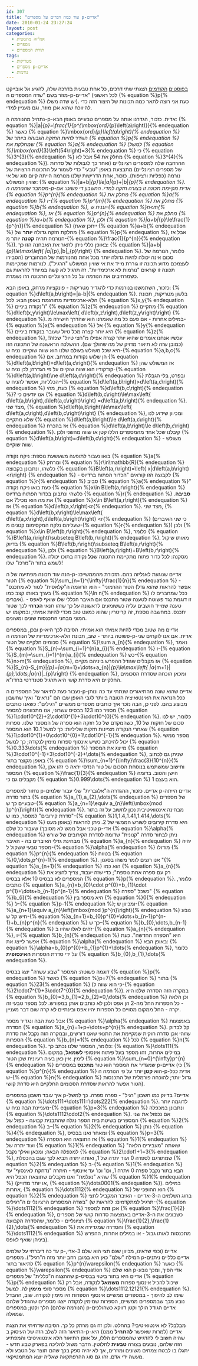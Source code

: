 ```yaml
---
id: 307
title: "עוד כמה דברים על מספרים p-אדיים"
date: 2010-01-24 23:27:24
layout: post
categories: 
  - אנליזה מתמטית
  - מספרים
  - תורת המספרים
tags: 
  - מטריקות
  - מספרים p-אדיים
  - נורמות
---
```

<a href="http://www.gadial.net/2010/01/05/padic_number_field/">בפוסטים</a> <a href="http://www.gadial.net/2010/01/12/padic_numbers_analytic_constructions/">הקודמים</a> הצגתי שתי דרכים, כל אחת טבעית בדרכה שלה, להגיע אל אובייקט מוזר בשם "שדה המספרים ה-p-אדיים" (לכל ראשוני {% equation %}p{% endequation %} יש שדה משלו). כעת אני רוצה לתאר כמה תכונות של היצור הזה כדי להיווכח שהוא אכן מוזר, וגם מעניין למדי.

נתחיל מהנורמה ה-p-אדית. כזכור, הגדרנו אותה על מספרים טבעיים באופן הבא: {% equation %}\|a\|_{p}=\frac{1}{p^{\mbox{ord}_{p}\left(a\right)}}{% endequation %} כאשר {% equation %}\mbox{ord}_{p}\left(a\right){% endequation %} הוגדר להיות החזקה הגבוהה ביותר של {% equation %}p{% endequation %} שמחלקת את {% equation %}a{% endequation %} (למשל {% equation %}\mbox{ord}_{3}\left(54\right)=3{% endequation %} כי {% equation %}3^{3}{% endequation %} מחלק את 54 אבל לא {% equation %}3^{4}{% endequation %}). ההרחבה שלה למספרים רציונליים (ואחר כך לגבולות של סדרות של מספרים רציונליים) מתבצעת באופן "טבעי" כדי לשמור על התכונות הרצויות של נורמה (כפליות ורציפות). כזכור, אחת הדרישות שלנו מנורמה הייתה קיום סוג של אי שוויון המשולש: {% equation %}\|a+b\|_{p}\le\|a\|_{p}+\|b\|_{p}{% endequation %}. מסתבר שהנורמה ה-p-אדית מקיימת תכונה זו בצורה חזקה למדי. החשבון די פשוט: אם {% equation %}p^{n}{% endequation %} מחלק את {% equation %}a{% endequation %} ו-{% equation %}p^{m}{% endequation %} מחלק את {% equation %}b{% endequation %}, ונניח ש-{% equation %}n&lt;m{% endequation %}, אז {% equation %}p^{n}{% endequation %} מחלק את {% equation %}a+b{% endequation %}, ולכן {% equation %}\|a+b\|_{p}\le\frac{1}{p^{n}}{% endequation %} (ייתכן שאת {% equation %}a+b{% endequation %} מחלקת חזקה גדולה <strong>יותר</strong> של {% equation %}p{% endequation %}, אבל אז הנורמה תהיה <strong>קטנה</strong> יותר מ-{% equation %}\frac{1}{p^{n}}{% endequation %}). באופן כללי ניתן לתאר את האבחנה הזו כך: {% equation %}\|a+b\|_{p}\le\max\left\{ \|a\|_{p},\|b\|_{p}\right\} {% endequation %}. כלומר, הנורמה של סכום אינה יכולה להיות גדולה יותר מכל אחת מהנורמות של המחוברים (הסבירו לעצמכם מדוע תכונה זו גוררת מייד את אי שוויון המשולש "הרגיל"). לנורמות שמקיימות תכונה זו קוראים "נורמות לא ארכימדיות". זה תרגיל לא קשה במיוחד להראות גם כשמרחיבים את הנורמה על כל הרציונליים התכונה הזו נשמרת.

כזכור, השתמשנו בנורמות כדי להגדיר מטריקות - פונקציות מרחק, באופן הבא: {% equation %}d\left(a,b\right)=\|a-b\|{% endequation %}. בלשון מטריקות, תכונת הלא-ארכימדיות מתורגמת באופן הבא: לכל {% equation %}x,y{% endequation %} ו"נקודת ביניים" {% equation %}z{% endequation %} מתקיים {% equation %}d\left(x,y\right)\le\max\left\{ d\left(x,z\right),d\left(z,y\right)\right\} {% endequation %}. במילים אחרות - אם פעם כל מה שאמרנו הוא שהדרך הישירה מ-{% equation %}x{% endequation %} אל {% equation %}y{% endequation %} היא יותר קצרה מכל טיול שעובר בנקודת ביניים {% equation %}z{% endequation %}, עכשיו אנחנו אומרים שהיא יותר קצרה אפילו מ"חצי טיול" שכזה! (כמובן שזה לא תיאור מדויק של מה שהולך שם). ההשלכה הראשונה של התכונה הזו היא שכל משולש בעולם שלנו הוא שווה שוקיים: נניח ש-{% equation %}a,b,c{% endequation %} הן שלוש נקודות במרחב. אם {% equation %}d\left(a,b\right)=d\left(a,c\right){% endequation %} אז המשולש שהן קודקודיו הוא שווה שוקיים על פי הגדרה; לכן נניח ש-{% equation %}d\left(a,b\right)\ne d\left(a,c\right){% endequation %} ובפרט, בלי הגבלת הכלליות, אפשר להניח ש-{% equation %}d\left(a,b\right)&gt;d\left(a,c\right){% endequation %} כעת, מהי {% equation %}d\left(b,c\right){% endequation %}? אנו יודעים כי {% equation %}d\left(b,c\right)\le\max\left\{ d\left(a,b\right),d\left(a,c\right)\right\} =d\left(a,b\right){% endequation %}. מצד שני, {% equation %}d\left(a,b\right)\le\max\left\{ d\left(a,c\right),d\left(b,c\right)\right\} {% endequation %}, ומכיוון שידוע לנו שלא מתקיים {% equation %}d\left(a,b\right)\le d\left(a,c\right){% endequation %} אז בהכרח {% equation %}d\left(a,b\right)\le d\left(b,c\right){% endequation %}. קיבלנו שכל אחד מהמספרים הללו קטן או שווה מהשני ולכן {% equation %}d\left(a,b\right)=d\left(b,c\right){% endequation %} - משולש שווה שוקיים.

בואו נעבור לתופעה משעשעת נוספת: ניקח נקודה {% equation %}a{% endequation %} ומרחק {% equation %}r\in\mathbb{R}{% endequation %} כלשהו, ונתבונן בקבוצה {% equation %}B\left(a,r\right)=\left\{ x|d\left(a,b\right)&lt;r\right\} {% endequation %} - לקבוצה הזו קוראים "הכדור הפתוח ברדיוס {% equation %}r{% endequation %} סביב {% equation %}a{% endequation %}" כעת בואו ניקח נקודה {% equation %}x\in B\left(a,r\right){% endequation %} כלשהי ונתבונן בכדור הפתוח ברדיוס {% equation %}r{% endequation %} <strong>סביבה</strong>. את מה הוא מכיל? אם {% equation %}x\in B\left(a,r\right){% endequation %} אז {% equation %}d\left(a,x\right)&lt;r{% endequation %}. מצד שני, {% equation %}d\left(b,x\right)\le\max\left\{ d\left(a,x\right),d\left(a,b\right)\right\} &lt;r{% endequation %} (כי שני האיברים שעליהם נלקח המקסימום קטנים מ-{% equation %}r{% endequation %}) ולכן {% equation %}x\in B\left(b,r\right){% endequation %}, כלומר {% equation %}B\left(a,r\right)\subseteq B\left(b,r\right){% endequation %}. מאותו שיקול בדיוק {% equation %}B\left(b,r\right)\subseteq B\left(a,r\right){% endequation %}, ולכן {% equation %}B\left(a,r\right)=B\left(b,r\right){% endequation %}. מסקנה: לכל כדור פתוח מתקיימת התכונה ש<strong>כל</strong> נקודה בתוכו יכולה לשמש בתור ה"מרכז" שלו!

הנה עוד תכונה מפתיעה של ה-p-אדיים שנוגעת לאנליזה בהם. תזכורת מהממשיים: הטור {% equation %}\sum_{n=1}^{\infty}\frac{1}{n}{% endequation %} - "הטור ההרמוני" - הוא הדוגמה ה"קלאסית" לטור לא מתכנס (אפשר להראות שהוא גדל בערך באותו קצב כמו {% equation %}\ln n{% endequation %} ככל שמחברים לו איברים). זו דוגמת נגד פשוטה לטענה שטור מתכנס אם האיבר הכללי שלו שואף לאפס - טענה שמייד חושבים עליה כששומעים לראשונה על כך שזהו תנאי <strong>הכרחי</strong> לכך שטור יתכנס. במחשבה נוספת, זה קריטריון שהוא כמעט טוב מכדי להיות אמיתי; ובמקומו יש המוני מבחני התכנסות שונים ומשונים.

ובכן, במספרים p-אדיים מה שטוב מכדי להיות אמיתי הוא אמיתי. הסיבה לכך היא פשוטה ביותר - שוב, תכונת הלא-ארכימדיות של הנורמה ה-p-אדית. אם אנו לוקחים שני סכומים חלקיים של הטור {% equation %}\sum a_{n}{% endequation %}, נאמר {% equation %}S_{n}=\sum_{i=1}^{n}a_{i}{% endequation %} ו-{% equation %}S_{m}=\sum_{i=1}^{m}a_{i}{% endequation %} כש-{% equation %}n&gt;m{% endequation %}, אז מקבלים שגודל ההפרש ביניהם מקיים {% equation %}\|S_{n}-S_{m}\|_{p}=\|a_{m+1}+\dots+a_{n}\|_{p}\le\max\left\{ \|a_{m+1}\|_{p},\dots,\|a_{n}\|_{p}\right\} {% endequation %}, ומכאן הוכחה שסדרת הסכומים החלקיים היא סדרת קושי היא תרגיל סטנדרטי בחדו"א.

נעבור כעת לתיאור של המספרים ה-p-אדיים שהוא שונה מהתיאורים שנתתי עד כה ונותן ככל הנראה את האינטואיציה הטובה ביותר לגבי האופן שבו הם "נראים" ואיך שחשבון מבוצע בהם. לפני כן, הבה נזכר איך כותבים מספרים ממשיים "רגילים": כשאנו כותבים מספר כמו 123 בבסיס עשרוני, אנו מתכוונים למספר {% equation %}1\cdot10^{2}+2\cdot10^{1}+3\cdot10^{0}{% endequation %}. כלומר, יש לנו סכום של חזקות של 10, כשהמקדם של כל חזקה הוא ספרה של המספר שלנו. ספרות שאחרי הנקודה מציינות חזקות שליליות: כך למשל 10.1 הוא המספר {% equation %}1\cdot10^{1}+0\cdot10^{0}+1\cdot10^{-1}{% endequation %}. מספר ממשי יכול להיכתב כשיש אינסוף ספרות מימין לנקודה; כך למשל {% equation %}0.333\dots{% endequation %} מייצג את המספר {% equation %}3\cdot10^{-1}+3\cdot10^{-2}+\dots{% endequation %}, שניתן גם לכתוב באופן מקוצר בתור {% equation %}\sum_{n=1}^{\infty}\frac{3}{10^{n}}{% endequation %}, וחישוב שמשתמש בנוסחת הסכום של טור הנדסי יראה כי זהו אכן המספר {% equation %}\frac{1}{3}{% endequation %} הישן והטוב. בדומה מקבלים גם כי {% equation %}0.999\dots{% endequation %} הוא בעצם 1.

נחזור למספרים p-אדיים. כזכור, ההגדרה ה"אלגברית" שלי עבור שלמים p-אדיים הייתה בתור סדרה {% equation %}a_{1},a_{2},\dots{% endequation %} של מספרים טבעיים כך ש-{% equation %}a_{n+1}\equiv a_{n}\left(\mbox{mod }p^{n}\right){% endequation %}. מבחינה אינטואיטיבית נכון לחשוב על זה בתור "סדרת קירובים" למספר, כמו ש-{% equation %}1,1.4,1.41,1.414,\dots{% endequation %} היא סדרת קירובים לשורש הממשי של 2. ניתן להראות (באופן מעט טכני אבל ממש לא מסובך) שעבור כל שלם p-אדי {% equation %}\alpha{% endequation %} ניתן לבחור סדרה "קנונית" שדומה לסדרת הקירובים של שורש מבחינת גדלי האיברים בה - האיבר {% equation %}a_{n}{% endequation %} יהיה מספר טבעי ששקול ל-{% equation %}\alpha{% endequation %} מודולו {% equation %}p^{n}{% endequation %} בטווח {% equation %}0,\dots,p^{n}-1{% endequation %}. אנו רוצים לומר משהו בסגנון "{% equation %}a_{n+1}{% endequation %} הוא כמו {% equation %}a_{n}{% endequation %} רק עם ספרה אחת נוספת"; כדי שזה יעבוד, צריך להציג את המספרים לא בבסיס 10 אלא בבסיס {% equation %}p{% endequation %}. כלומר, כותבים {% equation %}a_{n}=b_{0}\cdot p^{0}+b_{1}\cdot p^{1}+\dots+b_{n-1}p^{n-1}{% endequation %} כשכל "ספרה" {% equation %}b_{i}{% endequation %} היא מספר בין {% equation %}0{% endequation %} ל-{% equation %}p-1{% endequation %}; ומכיוון ש-{% equation %}a_{n+1}\equiv a_{n}\left(\mbox{mod }p^{n}\right){% endequation %} נובע חיש קל ש-{% equation %}a_{n+1}=b_{0}p^{0}+\dots+b_{n-1}p^{n-1}+b_{n}p^{n}{% endequation %} כך ש-{% equation %}b_{0},\dots,b_{n-1}{% endequation %} זהים לאלו שהיו ב-{% equation %}a_{n}{% endequation %}, ו-{% equation %}b_{n}{% endequation %} היא "הספרה החדשה". כעת אפשר לייצג את {% equation %}\alpha{% endequation %} באופן הבא: {% equation %}\alpha=b_{0}p^{0}+b_{1}p^{1}+\dots{% endequation %}, כלומר על ידי סדרת הספרות <strong>האינסופית</strong> {% equation %}b_{0},b_{1},\dots{% endequation %}.

דוגמה פשוטה: המספר "שבע עשרה" יוצג בבסיס {% equation %}p{% endequation %} כאשר {% equation %}p=7{% endequation %} בתור {% equation %}23{% endequation %} (כי הוא שווה ל-{% equation %}2\cdot7^{1}+3\cdot7^{0}{% endequation %}). במקרה הזה הסדרה שלנו היא {% equation %}b_{0}=3,b_{1}=2,b_{2}=0,\dots{% endequation %} וכן הלאה - כל הספרות החל מה-2 הן אפס ולכן לא כותבים אותן במפורש. לכל מספר טבעי זה יקרה - החל ממקום מסויים כל הספרות יהיו אפס ובינתיים לא קרה שום דבר מעניין.

אבל כעת הבה ונגדיר מספר {% equation %}\alpha{% endequation %} באמצעות הסדרה {% equation %}a_{n}=1+p+\dots+p^{n}{% endequation %}. קל לבדוק שזוהי אכן סדרה חוקית שמקיימת את התנאי שאנו דורשים, ובמקרה הזה נקבל את סדרת הספרות {% equation %}b_{n}=1{% endequation %} לכל {% equation %}n{% endequation %}. כלומר, המספר שלנו נכתב כך: {% equation %}\dots111{% endequation %}. במילים אחרות, זהו מספר בעל פיתוח אינסופי <strong>לשמאל</strong>, במקום לימין. אין כאן בעיה רעיונית שכן הטור {% equation %}\sum_{n=0}^{\infty}p^{n}{% endequation %} שמגדיר את המספר הוא טור <strong>מתכנס</strong> במספרים p-אדיים (כי {% equation %}p^{n}{% endequation %} הוא <strong>קטן</strong> יותר על פי הנורמה ה-p-אדית ככל ש-{% equation %}n{% endequation %} גדול יותר; להוכחה פורמלית של התכנסות הטור אפשר להראות שסדרת הסכומים החלקיים היא סדרת קושי).

איך עובד חשבון במספרים p-אדיים? בדיוק כמו חשבון "רגיל" - ספרה ספרה. כך למשל {% equation %}\dots111+\dots111=\dots222{% endequation %}. לדוגמה יותר מעניינת הבה נניח ש-{% equation %}p=3{% endequation %} ונתבונן במכפלה {% equation %}\dots1112\cdot2{% endequation %}. אם נכפול את שני המספרים בשיטת בית הספר נגלה שהתבנית קבועה - כפול של {% equation %}2{% endequation %} ב-{% equation %}2{% endequation %} נותן {% equation %}4{% endequation %}, ומאחר ואנו בבסיס {% equation %}p=3{% endequation %} אז התוצאה היא הספרה {% equation %}1{% endequation %} ועוד יתרה של {% equation %}1{% endequation %} שאותה "מעבירים הלאה" למכפלה הבאה; ומכאן ואילך נקבל {% equation %}2\cdot1+1=3{% endequation %}, שמתורגם לספרה 0 ועוד יתרה של 1, ואותה יתרה תביא לכך שגם בהכפלת {% equation %}2{% endequation %} ב-{% equation %}1{% endequation %} הבא בתור נקבל ספרה 0 ויתרה 1, וכו' וכו' עד אינסוף - היתרה "נדחקת לאינסוף" עד שהיא "נעלמת" ואנו מקבלים שתוצאת הכפל היא {% equation %}1{% endequation %} (או יותר מדוייק, {% equation %}\dots0001{% endequation %}). במילים אחרות, {% equation %}\dots1112{% endequation %} הוא ההופכי של {% equation %}2{% endequation %} בחוג השלמים ה-3-אדיים - האיבר המקביל לחצי בשדה המספרים הרציונליים ה"רגילים" (תרגיל למתקדמים: להראות ש-{% equation %}\dots1112{% endequation %} אכן <strong>זהה</strong> למספר {% equation %}\frac{1}{2}{% endequation %}, כשבונים את ה-3-אדיים באמצעות סדרות קושי של מספרים רציונליים - כלומר, שהסדרה הקבועה {% equation %}\frac{1}{2},\frac{1}{2},\dots{% endequation %} והסדרה שמגדירה את {% equation %}\dots1112{% endequation %} מתכנסות לאותו גבול - או במילים אחרות, ההפרש ביניהן שואף לאפס).

עד כה דיברתי על שלמים p-אדיים (וכפי שראינו, מכיוון שגם חצי הוא שלם 3-אדי, המילה "שלם" כאן היא במובן רחב יותר מזה ה"רגיל"). מספרים p-אדיים כלליים ניתנים לתיאור בתור {% equation %}p^{n}\varepsilon{% endequation %} כאשר {% equation %}\varepsilon{% endequation %} הוא שלם p-אדי הפיך, ומכך נובע שההצגה ה"כללית" של מספרים p-אדיים היא בתור ביטוי בבסיס {% equation %}p{% endequation %} שיכול להכיל אינסוף ספרות <strong>משמאל</strong> לנקודה, אבל רק מספר סופי <strong>מימין</strong> לה. למשל {% equation %}\dots1112.12121{% endequation %}. שימו לב להיפוך - במספרים ממשיים אינסוף הספרות היו מימין לנקודה. שוב, ההבדל נובע מכך שבמספרים ממשיים, הספרות שמימין לנקודה ייצגו מספרים שהגודל שלהם (הנורמה שלהם) הלך וקטן; במספרים p-אדיים הגודל הולך וקטן דווקא כשהולכים שמאלה.

מבלבל? לא אינטואיטיבי? בהחלט. ולכן זה גם מרתק כל כך. הסיבה שדחיתי את הצגת התיאור הזה לשלב הזה של העיסוק ב-p-אדיים (למרות שאפשר <strong>להתחיל</strong> ממנו) היא שהיה חשוב לי להדגיש שהמספרים הללו, על אופן התיאור הלא אינטואיטיבי והמפתיע הזה שלהם, נובעים בצורה <strong>טבעית</strong> לחלוטין. הדבר משול להליכה בפארק טבע חדש - יתגלו בו לבטח צמחים משונים ומוזרים, אך לא יהיה ספק בכך שהם תוצר של הטבע ולא מעשה ידי אדם. זהו גם סוג ההרפתקאה שאליה יוצא המתמטיקאי.
